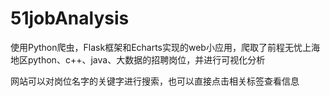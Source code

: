 # 51jobAnalysis
使用Python爬虫，Flask框架和Echarts实现的web小应用，爬取了前程无忧上海地区python、c++、java、大数据的招聘岗位，并进行可视化分析

网站可以对岗位名字的关键字进行搜索，也可以直接点击相关标签查看信息
